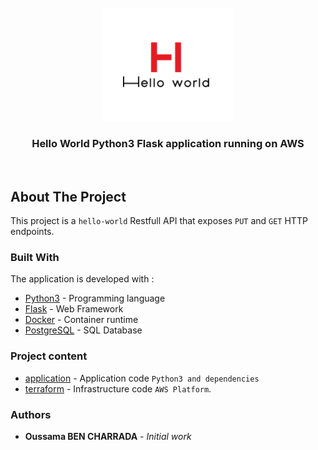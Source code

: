<br/>
<div align="center">
  <a>
    <img src="./images/logo.png" alt="Logo">
  </a>

 <h3 align="center">Hello World Python3 Flask application running on AWS</h3>
</div>
</br>

## About The Project
This project is a `hello-world` Restfull API that exposes `PUT` and `GET` HTTP endpoints.

### Built With
The application is developed with :
* [Python3](https://www.python.org/downloads/) - Programming language
* [Flask](https://flask.palletsprojects.com/en/2.0.x/) - Web Framework
* [Docker](https://docs.docker.com/engine/install/) - Container runtime
* [PostgreSQL](https://www.postgresql.org/) - SQL Database

### Project content 
* [application](https://github.com/Oussama-bch/hello-world/blob/main/application/README.md) - Application code `Python3 and dependencies`
* [terraform](https://github.com/Oussama-bch/hello-world/blob/main/terraform/README.md) - Infrastructure code `AWS Platform`.


### Authors

* **Oussama BEN CHARRADA** - *Initial work*